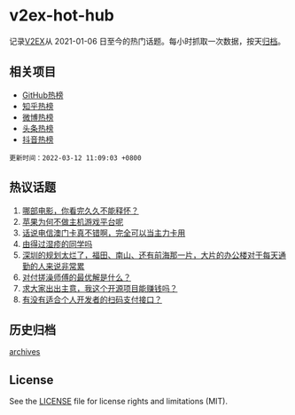 # v2ex-hot-hub

 记录[V2EX](https://www.v2ex.com/)从 2021-01-06 日至今的热门话题。每小时抓取一次数据，按天[归档](archives)。
 
 ## 相关项目

- [GitHub热榜](https://github.com/lonnyzhang423/github-hot-hub)
- [知乎热榜](https://github.com/lonnyzhang423/zhihu-hot-hub)
- [微博热榜](https://github.com/lonnyzhang423/weibo-hot-hub)
- [头条热榜](https://github.com/lonnyzhang423/toutiao-hot-hub)
- [抖音热榜](https://github.com/lonnyzhang423/douyin-hot-hub)


 `更新时间：2022-03-12 11:09:03 +0800`

## 热议话题

1. [哪部电影，你看完久久不能释怀？](https://www.v2ex.com/t/839674)
1. [苹果为何不做主机游戏平台呢](https://www.v2ex.com/t/839716)
1. [话说电信澳门卡真不错啊，完全可以当主力卡用](https://www.v2ex.com/t/839625)
1. [由得过湿疹的同学吗](https://www.v2ex.com/t/839656)
1. [深圳的规划太烂了，福田、南山、还有前海那一片，大片的办公楼对于每天通勤的人来说非常累](https://www.v2ex.com/t/839648)
1. [对付搓澡师傅的最优解是什么？](https://www.v2ex.com/t/839675)
1. [求大家出出主意，我这个开源项目能赚钱吗？](https://www.v2ex.com/t/839730)
1. [有没有适合个人开发者的扫码支付接口？](https://www.v2ex.com/t/839653)

## 历史归档

[archives](archives)

## License

See the [LICENSE](LICENSE) file for license rights and limitations (MIT).
